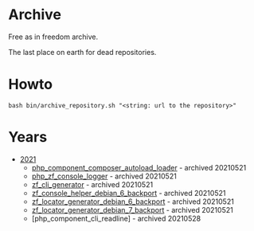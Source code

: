 # Archive

Free as in freedom archive.

The last place on earth for dead repositories.

# Howto

```
bash bin/archive_repository.sh "<string: url to the repository>"
```

# Years

* [2021](2021)
    * [php_component_composer_autoload_loader](2021/php_component_composer_autoload_loader) - archived 20210521
    * [php_zf_console_logger](2021/php_zf_console_logger) - archived 20210521
    * [zf_cli_generator](2021/zf_cli_generator) - archived 20210521
    * [zf_console_helper_debian_6_backport](2021/zf_console_helper_debian_6_backport) - archived 20210521
    * [zf_locator_generator_debian_6_backport](2021/zf_locator_generator_debian_6_backport) - archived 20210521
    * [zf_locator_generator_debian_7_backport](2021/zf_locator_generator_debian_7_backport) - archived 20210521
    * [php_component_cli_readline] - archived 20210528
